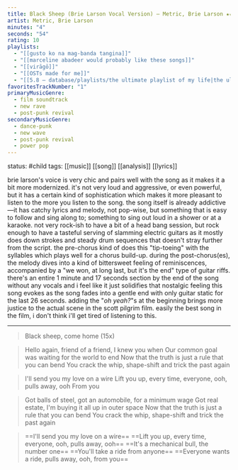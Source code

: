 ```yaml
---
title: Black Sheep (Brie Larson Vocal Version) — Metric, Brie Larson ★★★★★
artist: Metric, Brie Larson
minutes: "4"
seconds: "54"
rating: 10
playlists:
  - "[[gusto ko na mag-banda tangina]]"
  - "[[marceline abadeer would probably like these songs]]"
  - "[[virāgō]]"
  - "[[OSTs made for me]]"
  - "[[5.8 — database/playlists/the ultimate playlist of my life|the ultimate playlist of my life]]"
favoritesTrackNumber: "1"
primaryMusicGenre:
  - film soundtrack
  - new rave
  - post-punk revival
secondaryMusicGenre:
  - dance-punk
  - new wave
  - post-punk revival
  - power pop
---
```

status: #child 
tags: [[music]] [[song]] [[analysis]] [[lyrics]]

brie larson's voice is very chic and pairs well with the song as it makes it a bit more modernized. it's not very loud and aggressive, or even powerful, but it has a certain kind of sophistication which makes it more pleasant to listen to the more you listen to the song. the song itself is already addictive—it has catchy lyrics and melody, not pop-wise, but something that is easy to follow and sing along to; something to sing out loud in a shower or at a karaoke. not very rock-ish to have a bit of a head bang session, but rock enough to have a tasteful serving of slamming electric guitars as it mostly does down strokes and steady drum sequences that doesn't stray further from the script. the pre-chorus kind of does this "tip-toeing" with the syllables which plays well for a chorus build-up. during the post-chorus(es), the melody dives into a kind of bittersweet feeling of reminiscences, accompanied by a "we won, at long last, but it's the end" type of guitar riffs. there's an entire 1 minute and 17 seconds section by the end of the song without any vocals and i feel like it just solidifies that nostalgic feeling this song evokes as the song fades into a gentle end with only guitar static for the last 26 seconds. adding the "*oh yeah?*"s at the beginning brings more justice to the actual scene in the scott pilgrim film. easily the best song in the film, i don't think i'll get tired of listening to this. 

---

> Black sheep, come home (15x)

> Hello again, friend of a friend, I knew you when
> Our common goal was waiting for the world to end
> Now that the truth is just a rule that you can bend
> You crack the whip, shape-shift and trick the past again

> I'll send you my love on a wire
> Lift you up, every time, everyone, ooh, pulls away, ooh
> From you

> Got balls of steel, got an automobile, for a minimum wage
> Got real estate, I'm buying it all up in outer space
> Now that the truth is just a rule that you can bend
> You crack the whip, shape-shift and trick the past again

> ==I'll send you my love on a wire==
> ==Lift you up, every time, everyone, ooh, pulls away, ooh==
> ==It's a mechanical bull, the number one==
> ==You'll take a ride from anyone==
> ==Everyone wants a ride, pulls away, ooh, from you== 